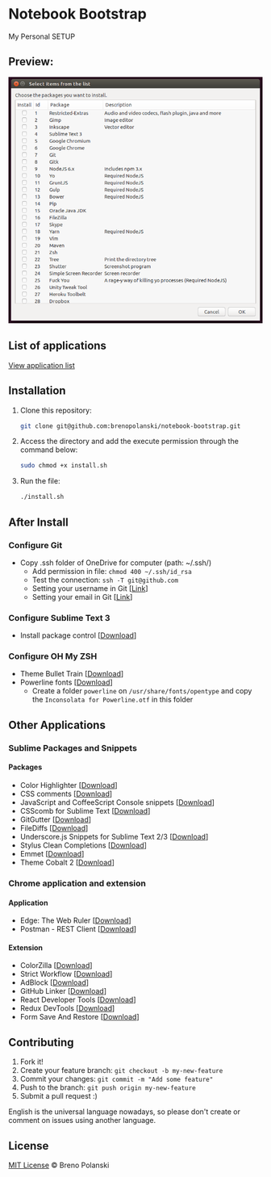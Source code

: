 # Notebook Bootstrap

My Personal SETUP

## Preview:

![demo](demo.png)

## List of applications

[View application list](https://github.com/brenopolanski/notebook-bootstrap/blob/master/APPLICATIONS.md)

## Installation

1. Clone this repository:

    ```sh
    git clone git@github.com:brenopolanski/notebook-bootstrap.git
    ```

2. Access the directory and add the execute permission through the command below:

    ```sh
    sudo chmod +x install.sh
    ```

3. Run the file:

    ```sh
    ./install.sh
    ```

## After Install

### Configure Git

- Copy .ssh folder of OneDrive for computer (path: ~/.ssh/)
  * Add permission in file: `chmod 400 ~/.ssh/id_rsa`
  * Test the connection: `ssh -T git@github.com`
  * Setting your username in Git [[Link](https://help.github.com/articles/setting-your-username-in-git/)]
  * Setting your email in Git [[Link](https://help.github.com/articles/setting-your-email-in-git/)]

### Configure Sublime Text 3

- Install package control [[Download](https://sublime.wbond.net/installation#st3)]

### Configure OH My ZSH

- Theme Bullet Train [[Download](https://github.com/caiogondim/bullet-train-oh-my-zsh-theme)]
- Powerline fonts [[Download](https://github.com/powerline/fonts)]
  - Create a folder `powerline` on `/usr/share/fonts/opentype` and copy the `Inconsolata for Powerline.otf` in this folder

## Other Applications

### Sublime Packages and Snippets

#### Packages

- Color Highlighter [[Download](https://github.com/Monnoroch/ColorHighlighter)]
- CSS comments [[Download](https://github.com/brenopolanski/css-comments-sublime-snippets)]
- JavaScript and CoffeeScript Console snippets [[Download](https://github.com/caiogondim/js-console-sublime-snippets)]
- CSScomb for Sublime Text [[Download](https://github.com/csscomb/sublime-csscomb)]
- GitGutter [[Download](https://github.com/jisaacks/GitGutter)]
- FileDiffs [[Download](https://github.com/colinta/SublimeFileDiffs)]
- Underscore.js Snippets for Sublime Text 2/3 [[Download](https://github.com/AntouanK/sublime-underscorejs-snippets)]
- Stylus Clean Completions [[Download](https://github.com/lnikell/stylus-clean-completions)]
- Emmet [[Download](https://github.com/sergeche/emmet-sublime)]
- Theme Cobalt 2 [[Download](https://github.com/wesbos/cobalt2)]

### Chrome application and extension

#### Application

- Edge: The Web Ruler [[Download](https://chrome.google.com/webstore/detail/edge-the-web-ruler/njlkegdphefeellhaongiopcfgcinikh?utm_source=chrome-ntp-icon)]
- Postman - REST Client [[Download](https://chrome.google.com/webstore/detail/postman-rest-client/fdmmgilgnpjigdojojpjoooidkmcomcm?utm_source=chrome-ntp-icon)]

#### Extension

- ColorZilla [[Download](https://chrome.google.com/webstore/detail/colorzilla/bhlhnicpbhignbdhedgjhgdocnmhomnp?utm_source=chrome-ntp-icon)]
- Strict Workflow [[Download](https://chrome.google.com/webstore/detail/strict-workflow/cgmnfnmlficgeijcalkgnnkigkefkbhd?utm_source=chrome-ntp-icon)]
- AdBlock [[Download](https://chrome.google.com/webstore/detail/adblock/gighmmpiobklfepjocnamgkkbiglidom?utm_source=chrome-ntp-icon)]
- GitHub Linker [[Download](https://chrome.google.com/webstore/detail/github-linker/jlmafbaeoofdegohdhinkhilhclaklkp)]
- React Developer Tools [[Download](https://chrome.google.com/webstore/detail/react-developer-tools/fmkadmapgofadopljbjfkapdkoienihi)]
- Redux DevTools [[Download](https://chrome.google.com/webstore/detail/redux-devtools/lmhkpmbekcpmknklioeibfkpmmfibljd/related?hl=en-US)]
- Form Save And Restore [[Download](https://chrome.google.com/webstore/detail/form-save-and-restore/jknhanfpdjpnkfjjkpofcpegcbhpigcd)]

## Contributing

1. Fork it!
2. Create your feature branch: `git checkout -b my-new-feature`
3. Commit your changes: `git commit -m "Add some feature"`
4. Push to the branch: `git push origin my-new-feature`
5. Submit a pull request  :)

English is the universal language nowadays, so please don't create or comment on issues using another language.

## License

[MIT License](http://brenopolanski.mit-license.org/) © Breno Polanski
